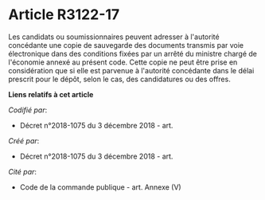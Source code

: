 # Article R3122-17

Les candidats ou soumissionnaires peuvent adresser à l'autorité concédante une copie de sauvegarde des documents transmis par
voie électronique dans des conditions fixées par un arrêté du ministre chargé de l'économie annexé au présent code. Cette
copie ne peut être prise en considération que si elle est parvenue à l'autorité concédante dans le délai prescrit pour le
dépôt, selon le cas, des candidatures ou des offres.

**Liens relatifs à cet article**

_Codifié par_:

  - Décret n°2018-1075 du 3 décembre 2018 - art.

_Créé par_:

  - Décret n°2018-1075 du 3 décembre 2018 - art.

_Cité par_:

  - Code de la commande publique - art. Annexe (V)
